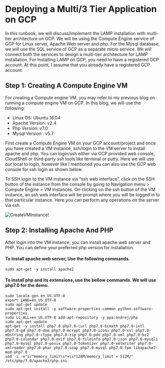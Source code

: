# Deploying a Multi/3 Tier Application on GCP
In this runbook, we will discuss/implement the LAMP installation with multi-tier architecture on GCP. We will be using the Compute Engine service of GCP for Linux server, Apache Web server and php. For the Mysql database, we will use the SQL service of GCP as a separate micro service. We will connect both the services to design  a multi-tier architecture for LAMP installation. For Installing LAMP on GCP, you need to have a registered GCP account. At this point, I assume that you already have a registered GCP account.

## Step 1: Creating A Compute Engine VM
For creating a Compute engine VM, you may refer to my previous blog on running a compute engine VM on GCP. In this blog, we will use the following:

- Linux OS: Ubuntu 16.04
- Apache Version: v2.4
- Php Version: v7.0
- Mysql Version : v5.7

First create a Compute Engine VM on your GCP account/project and once you have created a VM instance, ssh/login to the VM server to install apache and php. You can login/ssh either via GCP provided web console, CloudShell or third-party ssh tools like terminal or putty. Here we will use our local to login, however like I mentioned you can also use the GCP web console for ssh login as shown below.

To SSH login to the VM instance via “ssh web interface”, click on the SSH button of the instance from the console by going to Navigation menu > Compute Engine > VM Instances. On clicking on the ssh button of the VM instance, an ssh web interface will be prompt where  you will be logged in to that particular instance. Here you can perform any operations on the server via ssh.

![CreateVMInstance!](https://github.com/awanmbandi/google-cloud-projects/blob/project-resources/images/gcp-ssh2.png)

## Step 2: Installing Apache And PHP
After login into the VM instance, you can install apache web server and PHP. You can define your preferred php version for installation.

#### To install apache web server, Use the following commands.
```
sudo apt-get -y install apache2
```
#### To install php and its extensions, use the bellow commands. We will use php7.0 for the demo.
```
sudo locale-gen en_US.UTF-8
export LANG=en_US.UTF-8
sudo apt-get update
sudo apt-get install -y software-properties-common python-software-properties
sudo LC_ALL=en_US.UTF-8 add-apt-repository -y ppa:ondrej/php
sudo apt-get update
apt-get -y install php7.0 php7.0-curl php7.0-bcmath php7.0-intl php7.0-gd php7.0-dom php7.0-mcrypt php7.0-iconv php7.0-xsl php7.0-mbstring php7.0-ctype php7.0-zip php7.0-pdo php7.0-xml php7.0-bz2 php7.0-calendar php7.0-exif php7.0-fileinfo php7.0-json php7.0-mysqli php7.0-mysql php7.0-posix php7.0-tokenizer php7.0-xmlwriter php7.0-xmlreader php7.0-phar php7.0-soap php7.0-mysql php7.0-fpm libapache2-mod-php7.0
sed -i -e"s/^memory_limit\s*=\s*128M/memory_limit = 512M/" /etc/php/7.0/apache2/php.ini

```










